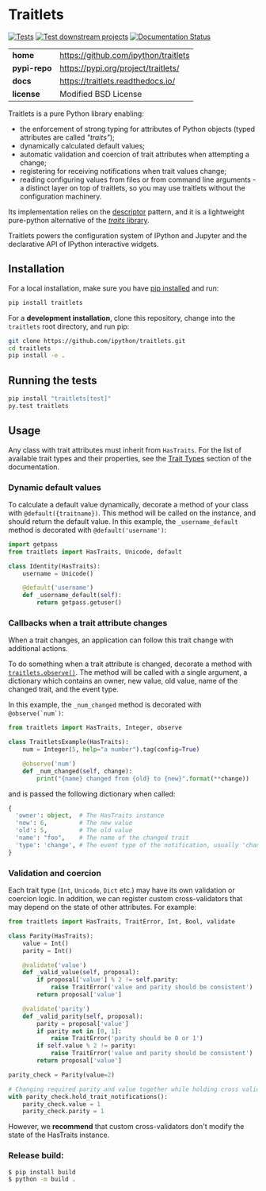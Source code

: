 # Traitlets

[![Tests](https://github.com/ipython/traitlets/actions/workflows/tests.yml/badge.svg)](https://github.com/ipython/traitlets/actions/workflows/tests.yml)
[![Test downstream projects](https://github.com/ipython/traitlets/actions/workflows/downstream.yml/badge.svg)](https://github.com/ipython/traitlets/actions/workflows/downstream.yml)
[![Documentation Status](https://readthedocs.org/projects/traitlets/badge/?version=latest)](https://traitlets.readthedocs.io/en/latest/?badge=latest)

|               |                                        |
|---------------|----------------------------------------|
| **home**      |   https://github.com/ipython/traitlets |
| **pypi-repo** |   https://pypi.org/project/traitlets/  |
| **docs**      |   https://traitlets.readthedocs.io/    |
| **license**   |   Modified BSD License                 |

Traitlets is a pure Python library enabling:

- the enforcement of strong typing for attributes of Python objects
 (typed attributes are called *"traits"*);
- dynamically calculated default values;
- automatic validation and coercion of trait attributes when attempting a
  change;
- registering for receiving notifications when trait values change;
- reading configuring values from files or from command line
  arguments - a distinct layer on top of traitlets, so you may use
  traitlets without the configuration machinery.

Its implementation relies on the [descriptor](https://docs.python.org/howto/descriptor.html)
pattern, and it is a lightweight pure-python alternative of the
[*traits* library](https://docs.enthought.com/traits/).

Traitlets powers the configuration system of IPython and Jupyter
and the declarative API of IPython interactive widgets.

## Installation

For a local installation, make sure you have
[pip installed](https://pip.pypa.io/en/stable/installing/) and run:

```bash
pip install traitlets
```

For a **development installation**, clone this repository, change into the
`traitlets` root directory, and run pip:

```bash
git clone https://github.com/ipython/traitlets.git
cd traitlets
pip install -e .
```

## Running the tests

```bash
pip install "traitlets[test]"
py.test traitlets
```

## Usage

Any class with trait attributes must inherit from `HasTraits`.
For the list of available trait types and their properties, see the
[Trait Types](https://traitlets.readthedocs.io/en/latest/trait_types.html)
section of the documentation.

### Dynamic default values

To calculate a default value dynamically, decorate a method of your class with
`@default({traitname})`. This method will be called on the instance, and
should return the default value. In this example, the `_username_default`
method is decorated with `@default('username')`:

```Python
import getpass
from traitlets import HasTraits, Unicode, default

class Identity(HasTraits):
    username = Unicode()

    @default('username')
    def _username_default(self):
        return getpass.getuser()
```

### Callbacks when a trait attribute changes

When a trait changes, an application can follow this trait change with
additional actions.

To do something when a trait attribute is changed, decorate a method with
[`traitlets.observe()`](https://traitlets.readthedocs.io/en/latest/api.html?highlight=observe#traitlets.observe).
The method will be called with a single argument, a dictionary which contains
an owner, new value, old value, name of the changed trait, and the event type.

In this example, the `_num_changed` method is decorated with ``@observe(`num`)``:

```Python
from traitlets import HasTraits, Integer, observe

class TraitletsExample(HasTraits):
    num = Integer(5, help="a number").tag(config=True)

    @observe('num')
    def _num_changed(self, change):
        print("{name} changed from {old} to {new}".format(**change))
```

and is passed the following dictionary when called:

```Python
{
  'owner': object,  # The HasTraits instance
  'new': 6,         # The new value
  'old': 5,         # The old value
  'name': "foo",    # The name of the changed trait
  'type': 'change', # The event type of the notification, usually 'change'
}
```

### Validation and coercion

Each trait type (`Int`, `Unicode`, `Dict` etc.) may have its own validation or
coercion logic. In addition, we can register custom cross-validators
that may depend on the state of other attributes. For example:

```Python
from traitlets import HasTraits, TraitError, Int, Bool, validate

class Parity(HasTraits):
    value = Int()
    parity = Int()

    @validate('value')
    def _valid_value(self, proposal):
        if proposal['value'] % 2 != self.parity:
            raise TraitError('value and parity should be consistent')
        return proposal['value']

    @validate('parity')
    def _valid_parity(self, proposal):
        parity = proposal['value']
        if parity not in [0, 1]:
            raise TraitError('parity should be 0 or 1')
        if self.value % 2 != parity:
            raise TraitError('value and parity should be consistent')
        return proposal['value']

parity_check = Parity(value=2)

# Changing required parity and value together while holding cross validation
with parity_check.hold_trait_notifications():
    parity_check.value = 1
    parity_check.parity = 1
```

However, we **recommend** that custom cross-validators don't modify the state
of the HasTraits instance.

### Release build:

```bash
$ pip install build
$ python -m build .
```
